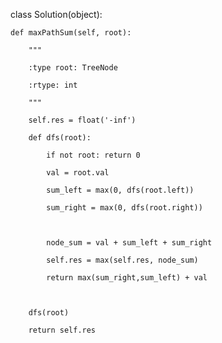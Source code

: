 class Solution(object):

    def maxPathSum(self, root):

        """

        :type root: TreeNode

        :rtype: int

        """

        self.res = float('-inf')

        def dfs(root):

            if not root: return 0

            val = root.val

            sum_left = max(0, dfs(root.left))

            sum_right = max(0, dfs(root.right))

            

            node_sum = val + sum_left + sum_right

            self.res = max(self.res, node_sum)

            return max(sum_right,sum_left) + val

        

        dfs(root)

        return self.res

